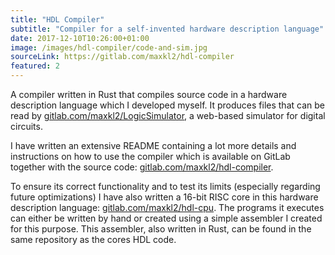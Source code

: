 ```yaml
---
title: "HDL Compiler"
subtitle: "Compiler for a self-invented hardware description language"
date: 2017-12-10T10:26:00+01:00
image: /images/hdl-compiler/code-and-sim.jpg
sourceLink: https://gitlab.com/maxkl2/hdl-compiler
featured: 2
---
```


A compiler written in Rust that compiles source code in a hardware description language which I developed myself. It produces files that can be read by [gitlab.com/maxkl2/LogicSimulator](https://gitlab.com/maxkl2/LogicSimulator), a web-based simulator for digital circuits.

I have written an extensive README containing a lot more details and instructions on how to use the compiler which is available on GitLab together with the source code: [gitlab.com/maxkl2/hdl-compiler](https://gitlab.com/maxkl2/hdl-compiler).

To ensure its correct functionality and to test its limits (especially regarding future optimizations) I have also written a 16-bit RISC core in this hardware description language: [gitlab.com/maxkl2/hdl-cpu](https://gitlab.com/maxkl2/hdl-cpu). The programs it executes can either be written by hand or created using a simple assembler I created for this purpose. This assembler, also written in Rust, can be found in the same repository as the cores HDL code.
